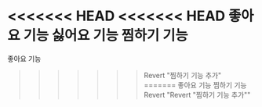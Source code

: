 <<<<<<< HEAD
<<<<<<< HEAD
좋아요 기능
싫어요 기능
찜하기 기능
=======
좋아요 기능
>>>>>>> Revert "찜하기 기능 추가"
=======
좋아요 기능
찜하기 기능
>>>>>>> Revert "Revert "찜하기 기능 추가""
